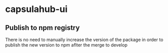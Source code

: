 # capsulahub-ui

## Publish to npm registry

There is no need to manually increase the version of the package in order to publish the new version to npm aflter the merge to develop
